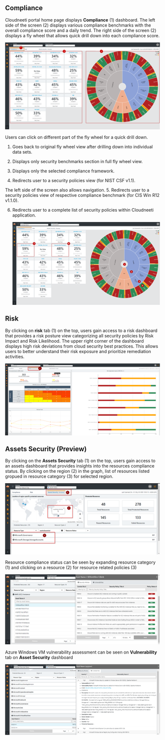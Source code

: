 ## Compliance

Cloudneeti portal home page displays **Compliance** (1) dashboard. The left side
of the screen (2) displays various compliance benchmarks with the overall
compliance score and a daily trend. The right side of the screen (2) displays a
fly wheel that allows quick drill down into each compliance score.
	
![Compliance](.././images/userGuide/Compliance_Dashboard.png#thumbnail)

Users can click on different part of the fly wheel for a quick drill down.

1.  Goes back to original fly wheel view after drilling down into individual
    data sets.

2.  Displays only security benchmarks section in full fly wheel view.

3.  Displays only the selected compliance framework.

4.  Redirects user to a security policies view (for NIST CSF v1.1).

The left side of the screen also allows navigation.
5.  Redirects user to a security policies view of respective compliance
    benchmark (for CIS Win R12 v1.1.0).

6.  Redirects user to a complete list of security policies within Cloudneeti
    application.
	
    ![Compliance](.././images/userGuide/Compliance_Navigation_Dashboard.png#thumbnail)

## Risk

By clicking on **risk** tab (1) on the top, users gain access to a risk
dashboard that provides a risk posture view categorizing all security policies
by Risk Impact and Risk Likelihood. The upper right corner of the dashboard
displays high risk deviations from cloud security best practices. This allows
users to better understand their risk exposure and prioritize remediation
activities.
	
![Risk Dashboard](.././images/userGuide/Risk_Dashboard.png#thumbnail)

## Assets Security (Preview)

By clicking on the **Assets Security** tab (1) on the top, users gain access to an assets
dashboard that provides insights into the resources compliance status. By clicking on the region (2) in the graph, list of resources listed gropued in resource category (3) for selected region. 

![Assets_Dashboard](.././images/userGuide/Assets_Security_Dashboard.png#thumbnail)

Resource compliance status can be seen by expanding resource category (1) and clicking on a resource (2) for resource related policies (3)

![Assets_Dashboard](.././images/userGuide/Assets_Security_Dashboard_ResourceDetails.png#thumbnail)

Azure Windows VM vulnerability assessment can be seen on **Vulnerability** tab on **Asset Security** dashboard

![Azure vulnerability](.././images/vulnerability/vulnerabilityTab_Details.png#thumbnail)